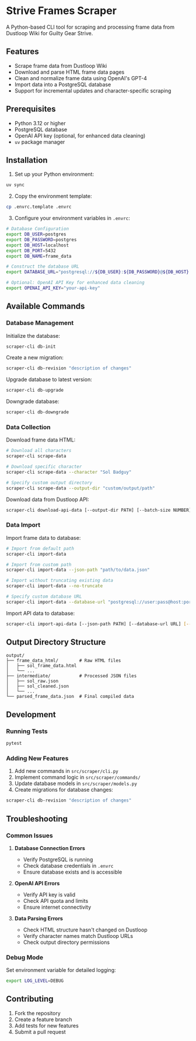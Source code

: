 # Strive Frames Scraper

A Python-based CLI tool for scraping and processing frame data from Dustloop Wiki for Guilty Gear Strive.

## Features

- Scrape frame data from Dustloop Wiki
- Download and parse HTML frame data pages
- Clean and normalize frame data using OpenAI's GPT-4
- Import data into a PostgreSQL database
- Support for incremental updates and character-specific scraping

## Prerequisites

- Python 3.12 or higher
- PostgreSQL database
- OpenAI API key (optional, for enhanced data cleaning)
- `uv` package manager

## Installation

1. Set up your Python environment:
```bash
uv sync
```

2. Copy the environment template:
```bash
cp .envrc.template .envrc
```

3. Configure your environment variables in `.envrc`:
```bash
# Database Configuration
export DB_USER=postgres
export DB_PASSWORD=postgres
export DB_HOST=localhost
export DB_PORT=5432
export DB_NAME=frame_data

# Construct the database URL
export DATABASE_URL="postgresql://${DB_USER}:${DB_PASSWORD}@${DB_HOST}:${DB_PORT}/${DB_NAME}"

# Optional: OpenAI API Key for enhanced data cleaning
export OPENAI_API_KEY="your-api-key"
```

## Available Commands

### Database Management

Initialize the database:
```bash
scraper-cli db-init
```

Create a new migration:
```bash
scraper-cli db-revision "description of changes"
```

Upgrade database to latest version:
```bash
scraper-cli db-upgrade
```

Downgrade database:
```bash
scraper-cli db-downgrade
```

### Data Collection

Download frame data HTML:
```bash
# Download all characters
scraper-cli scrape-data

# Download specific character
scraper-cli scrape-data --character "Sol Badguy"

# Specify custom output directory
scraper-cli scrape-data --output-dir "custom/output/path"
```

Download data from Dustloop API:
```bash
scraper-cli download-api-data [--output-dir PATH] [--batch-size NUMBER]
```

### Data Import

Import frame data to database:
```bash
# Import from default path
scraper-cli import-data

# Import from custom path
scraper-cli import-data --json-path "path/to/data.json"

# Import without truncating existing data
scraper-cli import-data --no-truncate

# Specify custom database URL
scraper-cli import-data --database-url "postgresql://user:pass@host:port/db"
```

Import API data to database:
```bash
scraper-cli import-api-data [--json-path PATH] [--database-url URL] [--no-truncate]
```

## Output Directory Structure

```
output/
├── frame_data_html/        # Raw HTML files
│   ├── sol_frame_data.html
│   └── ...
├── intermediate/           # Processed JSON files
│   ├── sol_raw.json
│   ├── sol_cleaned.json
│   └── ...
└── parsed_frame_data.json  # Final compiled data
```

## Development

### Running Tests

```bash
pytest
```

### Adding New Features

1. Add new commands in `src/scraper/cli.py`
2. Implement command logic in `src/scraper/commands/`
3. Update database models in `src/scraper/models.py`
4. Create migrations for database changes:
```bash
scraper-cli db-revision "description of changes"
```

## Troubleshooting

### Common Issues

1. **Database Connection Errors**
   - Verify PostgreSQL is running
   - Check database credentials in `.envrc`
   - Ensure database exists and is accessible

2. **OpenAI API Errors**
   - Verify API key is valid
   - Check API quota and limits
   - Ensure internet connectivity

3. **Data Parsing Errors**
   - Check HTML structure hasn't changed on Dustloop
   - Verify character names match Dustloop URLs
   - Check output directory permissions

### Debug Mode

Set environment variable for detailed logging:
```bash
export LOG_LEVEL=DEBUG
```

## Contributing

1. Fork the repository
2. Create a feature branch
3. Add tests for new features
4. Submit a pull request

